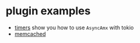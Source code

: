 # plugin examples
* [timers](./timers) show you how to use `AsyncAmx` with tokio
* [memcached](./memcached)